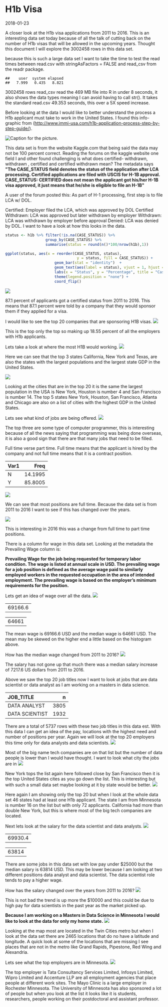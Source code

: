 H1b Visa
================
2018-01-23

A closer look at the H1b visa applications from 2011 to 2016. This is an interesting data set today because of all the talk of cutting back on the number of H1b visas that will be allowed in the upcoming years. Thought this document I will explore the 3002458 rows in this data set.

because this is such a large data set I want to take the time to test the read times between read.csv with stringAsFactors = FALSE and read\_csv from the readr package.

    ##    user  system elapsed 
    ##   7.999   0.435   8.821

3002458 rows read\_csv read the 469 MB file into R in under 8 seconds, it also shows the data types meaning I can avoid having to call str(). It takes the standard read.csv 49.353 seconds, this over a 5X speed increase.

Before looking at the data I would like to better understand the process a H1b applicant must take to work in the United States. I found this info-graphic from (<http://www.immi-usa.com/h1b-application-process-step-by-step-guide/>).

![Caption for the picture.](H1B-Application-Process.png)

This data set is from the website Kaggle.com that being said the data may not be 100 percent correct. Reading the forums on the kaggle website one field I and other found challenging is what does certified- withdrawn, withdrawn , certified and certified withdrawn mean?
The metadata says
**"The CASE\_STATUS field denotes the status of the application after LCA processing. Certified applications are filed with USCIS for H-1B approval. CASE\_STATUS: CERTIFIED does not mean the applicant got his/her H-1B visa approved, it just means that he/she is eligible to file an H-1B"**

A user of the forum posted this:
As part of H-1 processing, first step is to file LCA w/ DOL.

Certified: Employer filed the LCA, which was approved by DOL
Certified Withdrawn: LCA was approved but later withdrawn by employer
Withdrawn: LCA was withdrawn by employer before approval
Denied: LCA was denied by DOL.
I want to have a look at how this looks in the data.

``` r
status <- h1b %>% filter(!is.na(CASE_STATUS)) %>%
                  group_by(CASE_STATUS) %>% 
                  summarise(status = round(n()*100/nrow(h1b),1))

ggplot(status, aes(x = reorder(CASE_STATUS, status),
                                y = status, fill = CASE_STATUS)) + 
                      geom_bar(stat = "identity")  +
                      geom_text(aes(label = status), vjust = 1, hjust = .5) + 
                      labs(x = "Status", y = "Percentage", title = "Case Status") +  
                      theme(legend.position = "none") +
                      coord_flip()
```

![](H1B_files/figure-markdown_github-ascii_identifiers/unnamed-chunk-3-1.png)

87.1 percent of applicants got a certified status from 2011 to 2016. This means that 87.1 percent were told by a company that they would sponsor them if they applied for a visa.

I would like to see the top 20 companies that are sponsoring H1B visas.
![](H1B_files/figure-markdown_github-ascii_identifiers/unnamed-chunk-4-1.png)

This is the top only the top so making up 18.55 percent of all the employers with H1b applicants.

Lets take a look at where the most H1B would working. ![](H1B_files/figure-markdown_github-ascii_identifiers/unnamed-chunk-5-1.png)

Here we can see that the top 3 states California, New York and Texas, are also the states with the largest populations and the largest state GDP in the United States.

![](H1B_files/figure-markdown_github-ascii_identifiers/unnamed-chunk-6-1.png)

Looking at the cities that are in the top 20 it is the same the largest population in the USA is New York, Houston is number 4 and San Francisco is number 14. The top 5 states New York, Houston, San Francisco, Atlanta and Chicago are also on a list of cities with the highest GDP in the United States.

Lets see what kind of jobs are being offered.
![](H1B_files/figure-markdown_github-ascii_identifiers/unnamed-chunk-7-1.png)

The top three are some type of computer programmer, this is interesting because of all the news saying that programming was being done overseas, it is also a good sign that there are that many jobs that need to be filled.

Full time verse part time. Full time means that the applicant is hired by the company and not full time means that it is a contract position.

| Var1 |     Freq|
|:-----|--------:|
| N    |  14.1995|
| Y    |  85.8005|

![](H1B_files/figure-markdown_github-ascii_identifiers/unnamed-chunk-9-1.png)

We can see that most positions are full time. Because the data set is from 2011 to 2016 I want to see if this has changed over the years.

![](H1B_files/figure-markdown_github-ascii_identifiers/unnamed-chunk-10-1.png)

This is interesting in 2016 this was a change from full time to part time positions.

There is a column for wage in this data set. Looking at the metadata the Prevailing Wage column is:

**Prevailing Wage for the job being requested for temporary labor condition. The wage is listed at annual scale in USD. The prevailing wage for a job position is defined as the average wage paid to similarly employed workers in the requested occupation in the area of intended employment. The prevailing wage is based on the employer’s minimum requirements for the position.**

Lets get an idea of wage over all the data. ![](H1B_files/figure-markdown_github-ascii_identifiers/unnamed-chunk-11-1.png)

|         |
|--------:|
|  69166.6|

|       |
|------:|
|  64661|

The mean wage is 69166.6 USD and the median wage is 64661 USD. The mean may be skewed on the higher end a little based on the histogram above.

How has the median wage changed from 2011 to 2016?
![](H1B_files/figure-markdown_github-ascii_identifiers/unnamed-chunk-12-1.png)

The salary has not gone up that much there was a median salary increase of 7217.6 US dollars from 2011 to 2016.

Above we saw the top 20 job titles now I want to look at jobs that are data scientist or data analyst as I am working on a masters in data science.

| JOB\_TITLE     |     n|
|:---------------|-----:|
| DATA ANALYST   |  3805|
| DATA SCIENTIST |  1932|

There are a total of 5737 rows with these two job titles in this data est. With this data I can get an idea of the pay, locations with the highest need and number of positions per year.
Again we will look at the top 20 employers this time only for data analysts and data scientists.
![](H1B_files/figure-markdown_github-ascii_identifiers/unnamed-chunk-14-1.png)

Most of the big name tech companies are on that list but the number of data people is lower than I would have thought.
I want to look what city the jobs are in
![](H1B_files/figure-markdown_github-ascii_identifiers/unnamed-chunk-15-1.png)

New York tops the list again here followed close by San Francisco then it is the top United States cites as you go down the list. This is interesting but with such a small data set maybe looking at it by state would be better.
![](H1B_files/figure-markdown_github-ascii_identifiers/unnamed-chunk-16-1.png)

Here again I am showing only the top 20 but when I look at the whole data set 46 states had at least one H1b applicant. The state I am from Minnesota is number 16 on the list but with only 72 applicants. California had more than double New York, but this is where most of the big tech companies are located.

Next lets look at the salary for the data scientist and data analysts.
![](H1B_files/figure-markdown_github-ascii_identifiers/unnamed-chunk-17-1.png)

|         |
|--------:|
|  69930.4|

|       |
|------:|
|  63814|

There are some jobs in this data set with low pay under $25000 but the median salary is 63814 USD. This may be lower because I am looking at two different positions data analyst and data scientist. The data scientist role tends to pay a higher wage.

How has the salary changed over the years from 2011 to 2016?
![](H1B_files/figure-markdown_github-ascii_identifiers/unnamed-chunk-18-1.png)

This is not bad the trend is up more the $10000 and this could be due to high pay for data scientists in the past year as the market picked up.

**Because I am working on a Masters in Data Science in Minnesota I would like to look at the data for only my home state.**
![](H1B_files/figure-markdown_github-ascii_identifiers/unnamed-chunk-19-1.png)

Looking at the map most are located in the Twin Cities metro but when I look at the data set there are 2465 locations that do no have a latitude and longitude. A quick look at some of the locations that are missing I see places that are not in the metro like Grand Rapids, Pipestone, Red Wing and Alexandria.

Lets see what the top employers are in Minnesota.
![](H1B_files/figure-markdown_github-ascii_identifiers/unnamed-chunk-20-1.png)

The top employer is Tata Consultancy Services Limited, Infosys Limited, Wipro Limited and Accenture LLP are all employment agencies that place people at different work sites. The Mayo Clinic is a large employer in Rochester Minnesota. The University of Minnesota has also sponsored a lot of people but when you look at the list it looks like it is students, researchers, people working on their postdoctoral and assistant professor.
